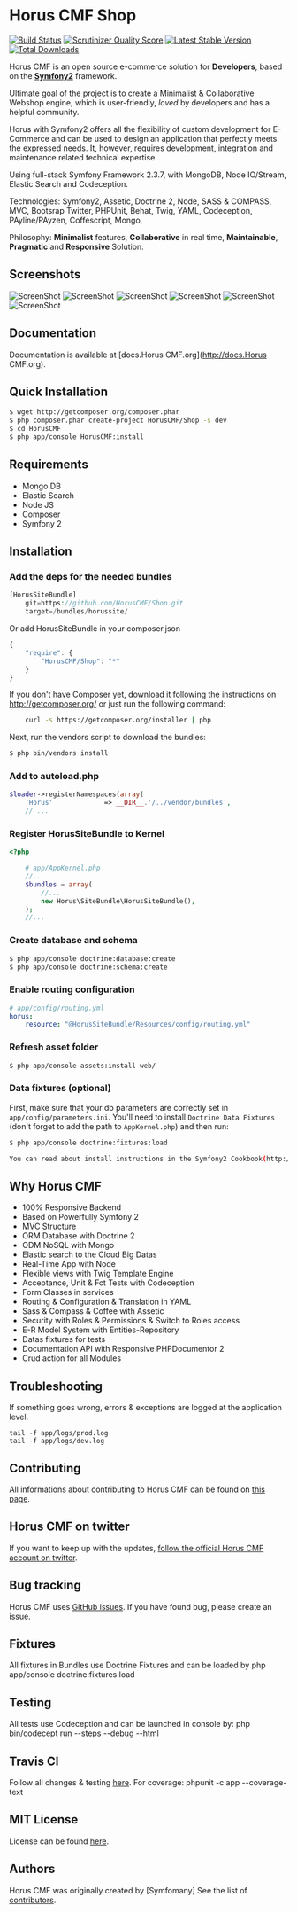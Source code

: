 Horus CMF Shop
======
[![Build Status](https://travis-ci.org/HorusCMF/Shop.png?branch=master)](https://travis-ci.org/HorusCMF/Shop)
[![Scrutinizer Quality Score](https://scrutinizer-ci.com/g/HorusCMF/Shop/badges/quality-score.png?s=69e973febd5f8f132b22fcd129f70e0ae790fd7d)](https://scrutinizer-ci.com/g/HorusCMF/Shop/)
[![Latest Stable Version](https://poser.pugx.org/HorusCMF/Shop/v/stable.png)](https://packagist.org/packages/HorusCMF/Shop)
[![Total Downloads](https://poser.pugx.org/HorusCMF/Shop/downloads.png)](https://packagist.org/packages/HorusCMF/Shop)


Horus CMF is an open source e-commerce solution for **Developers**, based on the [**Symfony2**](http://symfony.com) framework.

Ultimate goal of the project is to create a Minimalist & Collaborative Webshop engine, which is user-friendly, *loved* by developers and has a helpful community.

Horus with Symfony2 offers all the flexibility of custom development for E-Commerce and can be used to design an application that perfectly meets the expressed needs. It, however, requires development, integration and maintenance related technical expertise.

Using full-stack Symfony Framework 2.3.7, with MongoDB, Node IO/Stream, Elastic Search and Codeception.

Technologies: Symfony2, Assetic, Doctrine 2, Node, SASS & COMPASS, MVC, Bootsrap Twitter, PHPUnit, Behat, Twig, YAML, Codeception, PAyline/PAyzen, Coffescript,  Mongo,

Philosophy: **Minimalist** features, **Collaborative** in real time, **Maintainable**, **Pragmatic** and **Responsive** Solution.


Screenshots
------------------

![ScreenShot](https://raw.github.com/HorusCMF/Shop/master/screenshots/MainScreen.png)
![ScreenShot](https://raw.github.com/HorusCMF/Shop/master/screenshots/Screen2.png)
![ScreenShot](https://raw.github.com/HorusCMF/Shop/master/screenshots/Screen3.png)
![ScreenShot](https://raw.github.com/HorusCMF/Shop/master/screenshots/Screen4.png)
![ScreenShot](https://raw.github.com/HorusCMF/Shop/master/screenshots/Screen5.png)
![ScreenShot](https://raw.github.com/HorusCMF/Shop/master/screenshots/Screen6.png)

Documentation
-------------

Documentation is available at [docs.Horus CMF.org](http://docs.Horus CMF.org).


Quick Installation
------------------

``` bash
$ wget http://getcomposer.org/composer.phar
$ php composer.phar create-project HorusCMF/Shop -s dev
$ cd HorusCMF
$ php app/console HorusCMF:install
```

Requirements
---------------

* Mongo DB
* Elastic Search
* Node JS
* Composer
* Symfony 2


Installation
------------

### Add the deps for the needed bundles

``` php
[HorusSiteBundle]
    git=https://github.com/HorusCMF/Shop.git
    target=/bundles/horussite/

```
Or add HorusSiteBundle in your composer.json

```js
{
    "require": {
        "HorusCMF/Shop": "*"
    }
}
```
If you don't have Composer yet, download it following the instructions on
http://getcomposer.org/ or just run the following command:

```bash
    curl -s https://getcomposer.org/installer | php
```

Next, run the vendors script to download the bundles:

``` bash
$ php bin/vendors install
```

### Add to autoload.php

``` php
$loader->registerNamespaces(array(
    'Horus'             => __DIR__.'/../vendor/bundles',
    // ...
```
### Register HorusSiteBundle to Kernel

``` php
<?php

    # app/AppKernel.php
    //...
    $bundles = array(
        //...
        new Horus\SiteBundle\HorusSiteBundle(),
    );
    //...
```

### Create database and schema

``` bash
$ php app/console doctrine:database:create
$ php app/console doctrine:schema:create
```

### Enable routing configuration

``` yaml
# app/config/routing.yml
horus:
    resource: "@HorusSiteBundle/Resources/config/routing.yml"
```
### Refresh asset folder

``` bash
$ php app/console assets:install web/
```

### Data fixtures (optional)

First, make sure that your db parameters are correctly set in `app/config/parameters.ini`.
You'll need to install ``Doctrine Data Fixtures`` (don't forget to add the
path to `AppKernel.php`) and then run:

``` bash
$ php app/console doctrine:fixtures:load

You can read about install instructions in the Symfony2 Cookbook(http://symfony.com/doc/2.0/cookbook/doctrine/doctrine_fixtures.html#setup-and-configuration)
```


## Why Horus CMF

- 100% Responsive Backend
- Based on Powerfully Symfony 2
- MVC Structure
- ORM Database with Doctrine 2
- ODM NoSQL with Mongo
- Elastic search to the Cloud Big Datas
- Real-Time App with Node
- Flexible views with Twig Template Engine
- Acceptance, Unit & Fct Tests with Codeception
- Form Classes in services
- Routing & Configuration & Translation in YAML
- Sass & Compass & Coffee with Assetic
- Security with Roles & Permissions & Switch to Roles access
- E-R Model System with Entities-Repository
- Datas fixtures for tests
- Documentation API with Responsive PHPDocumentor 2
- Crud action for all Modules


Troubleshooting
---------------

If something goes wrong, errors & exceptions are logged at the application level.

````
tail -f app/logs/prod.log
tail -f app/logs/dev.log
````

Contributing
------------

All informations about contributing to Horus CMF can be found on [this page](https://github.com/HorusCMF/Shop/graphs/contributors).


Horus CMF on twitter
-----------------

If you want to keep up with the updates, [follow the official Horus CMF account on twitter](https://twitter.com/HorusCMF).

Bug tracking
------------

Horus CMF uses [GitHub issues](https://github.com/HorusCMF/Shop/issues).
If you have found bug, please create an issue.

Fixtures
------------
All fixtures in Bundles use Doctrine Fixtures and can be loaded by php app/console doctrine:fixtures:load


Testing
------------
All tests use Codeception and can be launched in console by: php bin/codecept run --steps --debug --html


Travis CI
------------
Follow all changes & testing [here](https://travis-ci.org/HorusCMF/Shop).
For coverage: phpunit -c app  --coverage-text


MIT License
-----------

License can be found [here](https://github.com/HorusCMF/Shop/blob/master/LICENSE).

Authors
-------

Horus CMF was originally created by [Symfomany]
See the list of [contributors](https://github.com/HorusCMF/Shop/graphs/contributors).